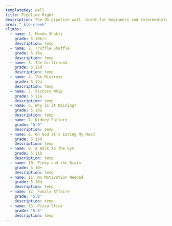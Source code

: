 ```yaml
---
templateKey: wall
title: Pipeline Right
description: The OG pipeline wall. Great for beginners and intermediate climbing.
area: " klo-creek"
climbs:
  - name: 1. Mondo Shakti
    grade: 5.10b/c
    description: temp
  - name: 2. Truffle Shuffle
    grade: 5.10a
    description: temp
  - name: 3. The Girlfriend
    grade: 5.11d
    description: temp
  - name: 4. The Mistress
    grade: 5.12a
    description: temp
  - name: 5. Victory Whip
    grade: 5.11a
    description: temp
  - name: 6. Why is it Raining?
    grade: 5.10a
    description: temp
  - name: 7. Kidney Failure
    grade: "5.9"
    description: temp
  - name: 8. Oh God it's Eating My Head
    grade: 5.10d
    description: temp
  - name: 9. A Walk To The Gym
    grade: 5.11b
    description: temp
  - name: 10. Pinky and the Brain
    grade: 5.10+
    description: temp
  - name: 11. No Motivation Needed
    grade: 5.10d
    description: temp
  - name: 12. Family Affaire
    grade: "5.8"
    description: temp
  - name: 13. Pizza Slice
    grade: "5.8"
    description: temp
---
```

